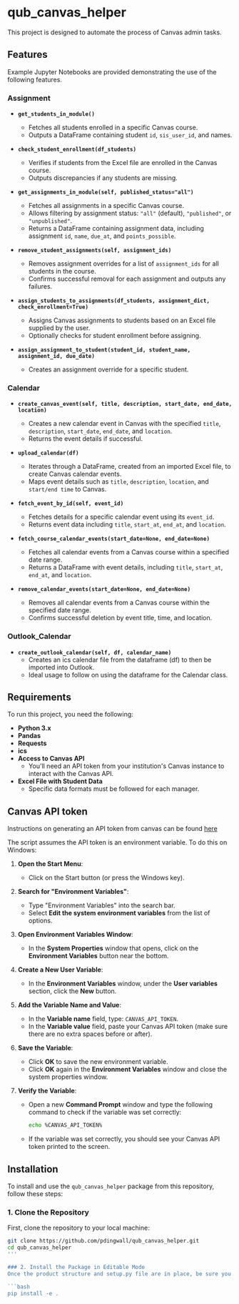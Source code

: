 # qub_canvas_helper

This project is designed to automate the process of Canvas admin tasks.

## Features
Example Jupyter Notebooks are provided demonstrating the use of the following features.

### Assignment

- **`get_students_in_module()`**
  - Fetches all students enrolled in a specific Canvas course.
  - Outputs a DataFrame containing student `id`, `sis_user_id`, and names.

- **`check_student_enrollment(df_students)`**
  - Verifies if students from the Excel file are enrolled in the Canvas course.
  - Outputs discrepancies if any students are missing.

- **`get_assignments_in_module(self, published_status="all")`**
  - Fetches all assignments in a specific Canvas course.
  - Allows filtering by assignment status: `"all"` (default), `"published"`, or `"unpublished"`.
  - Returns a DataFrame containing assignment data, including assignment `id`, `name`, `due_at`, and `points_possible`.

- **`remove_student_assignments(self, assignment_ids)`**
  - Removes assignment overrides for a list of `assignment_ids` for all students in the course.
  - Confirms successful removal for each assignment and outputs any failures.

- **`assign_students_to_assignments(df_students, assignment_dict, check_enrollment=True)`**
  - Assigns Canvas assignments to students based on an Excel file supplied by the user.
  - Optionally checks for student enrollment before assigning.

- **`assign_assignment_to_student(student_id, student_name, assignment_id, due_date)`**
  - Creates an assignment override for a specific student.

### Calendar

- **`create_canvas_event(self, title, description, start_date, end_date, location)`**
  - Creates a new calendar event in Canvas with the specified `title`, `description`, `start_date`, `end_date`, and `location`.
  - Returns the event details if successful.

- **`upload_calendar(df)`**
  - Iterates through a DataFrame, created from an imported Excel file, to create Canvas calendar events.
  - Maps event details such as `title`, `description`, `location`, and `start/end time` to Canvas.

- **`fetch_event_by_id(self, event_id)`**
  - Fetches details for a specific calendar event using its `event_id`.
  - Returns event data including `title`, `start_at`, `end_at`, and `location`.

- **`fetch_course_calendar_events(start_date=None, end_date=None)`**
  - Fetches all calendar events from a Canvas course within a specified date range.
  - Returns a DataFrame with event details, including `title`, `start_at`, `end_at`, and `location`.

- **`remove_calendar_events(start_date=None, end_date=None)`**
  - Removes all calendar events from a Canvas course within the specified date range.
  - Confirms successful deletion by event title, time, and location.

### Outlook_Calendar

- **`create_outlook_calendar(self, df, calendar_name)`**
  - Creates an ics calendar file from the dataframe (df) to then be imported into Outlook.
  - Ideal usage to follow on using the dataframe for the Calendar class.

## Requirements

To run this project, you need the following:

- **Python 3.x**
- **Pandas**
- **Requests**
- **ics**
- **Access to Canvas API**
  - You'll need an API token from your institution's Canvas instance to interact with the Canvas API.
- **Excel File with Student Data**
  - Specific data formats must be followed for each manager.

## Canvas API token
Instructions on generating an API token from canvas can be found [here](https://community.canvaslms.com/t5/Canvas-Basics-Guide/How-do-I-manage-API-access-tokens-in-my-user-account/ta-p/615312) 

The script assumes the API token is an environment variable. To do this on Windows:

1. **Open the Start Menu**:
   - Click on the Start button (or press the Windows key).

2. **Search for "Environment Variables"**:
   - Type "Environment Variables" into the search bar.
   - Select **Edit the system environment variables** from the list of options.

3. **Open Environment Variables Window**:
   - In the **System Properties** window that opens, click on the **Environment Variables** button near the bottom.

4. **Create a New User Variable**:
   - In the **Environment Variables** window, under the **User variables** section, click the **New** button.

5. **Add the Variable Name and Value**:
   - In the **Variable name** field, type: `CANVAS_API_TOKEN`.
   - In the **Variable value** field, paste your Canvas API token (make sure there are no extra spaces before or after).

6. **Save the Variable**:
   - Click **OK** to save the new environment variable.
   - Click **OK** again in the **Environment Variables** window and close the system properties window.

7. **Verify the Variable**:
   - Open a new **Command Prompt** window and type the following command to check if the variable was set correctly:
     ```bash
     echo %CANVAS_API_TOKEN%
     ```
   - If the variable was set correctly, you should see your Canvas API token printed to the screen.
   
## Installation

To install and use the `qub_canvas_helper` package from this repository, follow these steps:

### 1. Clone the Repository

First, clone the repository to your local machine:

```bash
git clone https://github.com/pdingwall/qub_canvas_helper.git
cd qub_canvas_helper
'''

### 2. Install the Package in Editable Mode
Once the product structure and setup.py file are in place, be sure you are in the root directory (i.e. the qub_canvas_helper folder) and run:

```bash
pip install -e .
```
